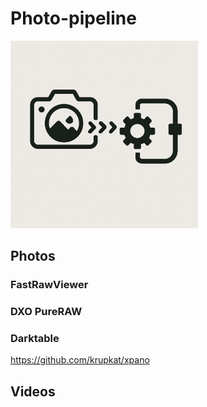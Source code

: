 # Photo-pipeline


<img src="icon.png" alt="Logo" width="300">

## Photos

### FastRawViewer

### DXO PureRAW

### Darktable

https://github.com/krupkat/xpano

## Videos

